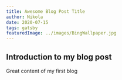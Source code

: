 ```yaml
---
title: Awesome Blog Post Title
author: Nikola
date: 2020-07-15
tags: gatsby
featuredImage: ../images/BingWallpaper.jpg
---
```


## Introduction to my blog post

Great content of my first blog